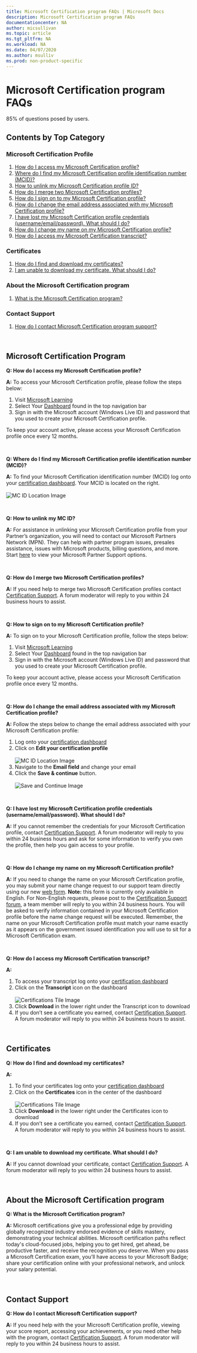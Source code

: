 ```yaml
---
title: Microsoft Certification program FAQs | Microsoft Docs
description: Microsoft Certification program FAQs
documentationcenter: NA
author: micsullivan
ms.topic: article
ms.tgt_pltfrm: NA
ms.workload: NA
ms.date: 04/07/2020
ms.author: msulliv
ms.prod: non-product-specific
---
```


# Microsoft Certification program FAQs

85% of questions posed by users.

## Contents by Top Category

### Microsoft Certification Profile
1. [How do I access my Microsoft Certification profile?](#a1)
2. [Where do I find my Microsoft Certification profile identification number (MCID)?](#a2)
3. [How to unlink my Microsoft Certification profile ID?](#a3)
4. [How do I merge two Microsoft Certification profiles?](#a4)
5. [How do I sign on to my Microsoft Certification profile?](#a5)
6. [How do I change the email address associated with my Microsoft Certification profile?](#a6)
7. [I have lost my Microsoft Certification profile credentials (username/email/password). What should I do?](#a7)
8. [How do I change my name on my Microsoft Certification profile?](#a8)
9. [How do I access my Microsoft Certification transcript?](#a9)

### Certificates
1. [How do I find and download my certificates?](#b1)
2. [I am unable to download my certificate. What should I do?](#b2)

### About the Microsoft Certification program
1. [What is the Microsoft Certification program?](#c1)

### Contact Support
1. [How do I contact Microsoft Certification program support?](#d1)

<br/>

## Microsoft Certification Program

**Q: How do I access my Microsoft Certification profile?**<a name="a1"></a>

**A:** To access your Microsoft Certification profile, please follow the steps below:  

1. Visit [Microsoft Learning](https://www.microsoft.com/learning/)
2. Select Your [Dashboard](https://aka.ms/certdashboard) found in the top navigation bar
3. Sign in with the Microsoft account (Windows Live ID) and password that you used to create your Microsoft Certification profile.

To keep your account active, please access your Microsoft Certification profile once every 12 months.  

<br/>

**Q: Where do I find my Microsoft Certification profile identification number (MCID)?**<a name="a2"></a>

**A:** To find your Microsoft Certification identification number (MCID) log onto your [certification dashboard](https://aka.ms/certdashboard). Your MCID is located on the right.<br/><br/>
![MC ID Location Image](images/find-mc-id.png)<br/>

<br/>

**Q: How to unlink my MC ID?**<a name="a3"></a>

**A:** For assistance in unlinking your Microsoft Certification profile from your Partner’s organization, you will need to contact our Microsoft Partners Network (MPN). They can help with partner program issues, presales assistance, issues with Microsoft products, billing questions, and more. Start [here](https://partner.microsoft.com/support/) to view your Microsoft Partner Support options.

<br/>

**Q: How do I merge two Microsoft Certification profiles?**<a name="a4"></a>

**A:** If you need help to merge two Microsoft Certification profiles contact [Certification Support](https://aka.ms/mcpforum). A forum moderator will reply to you within 24 business hours to assist.

<br/>

**Q: How to sign on to my Microsoft Certification profile?**<a name="a5"></a>

**A:** To sign on to your Microsoft Certification profile, follow the steps below:
 
1. Visit [Microsoft Learning](https://www.microsoft.com/learning/)
2. Select Your [Dashboard](https://aka.ms/certdashboard) found in the top navigation bar
3. Sign in with the Microsoft account (Windows Live ID) and password that you used to create your Microsoft Certification profile.

To keep your account active, please access your Microsoft Certification profile once every 12 months.

<br/>

**Q: How do I change the email address associated with my Microsoft Certification profile?**<a name="a6"></a>

**A:** Follow the steps below to change the email address associated with your Microsoft Certification profile:

1. Log onto your [certification dashboard](https://aka.ms/certdashboard)
2. Click on **Edit your certification profile**<br/><br/>
![MC ID Location Image](images/find-mc-id.png)<br/>
3. Navigate to the **Email field** and change your email
4. Click the **Save & continue** button.<br/><br/>
![Save and Continue Image](images/save-and-continue.jpg)<br/>

<br/>

**Q: I have lost my Microsoft Certification profile credentials (username/email/password). What should I do?**<a name="a7"></a>

**A:** If you cannot remember the credentials for your Microsoft Certification profile, contact [Certification Support](https://aka.ms/mcpforum). A forum moderator will reply to you within 24 business hours and ask for some information to verify you own the profile, then help you gain access to your profile.

<br/>

**Q: How do I change my name on my Microsoft Certification profile?**<a name="a8"></a>

**A:** If you need to change the name on your Microsoft Certification profile, you may submit your name change request to our support team directly using our new [web form](https://aka.ms/MSCertificationLegalNamechange). **Note:** this form is currently only available in English. For Non-English requests, please post to the [Certification Support forum](https://aka.ms/mcpforum), a team member will reply to you within 24 business hours. You will be asked to verify information contained in your Microsoft Certification profile before the name change request will be executed. Remember, the name on your Microsoft Certification profile must match your name exactly as it appears on the government issued identification you will use to sit for a Microsoft Certification exam.

<br/>

**Q: How do I access my Microsoft Certification transcript?**<a name="a9"></a>

**A:**
1. To access your transcript log onto your [certification dashboard](https://aka.ms/certdashboard)
2. Click on the **Transcript** icon on the dashboard<br/><br/>
![Certifications Tile Image](images/certifications-tile.jpg)<br/>
3. Click **Download** in the lower right under the Transcript icon to download
4. If you don’t see a certificate you earned, contact [Certification Support](https://aka.ms/mcpforum). A forum moderator will reply to you within 24 business hours to assist.

<br/>

## Certificates

**Q: How do I find and download my certificates?**<a name="b1"></a>

**A:**
1. To find your certificates log onto your [certification dashboard](https://aka.ms/certdashboard)
2. Click on the **Certificates** icon in the center of the dashboard<br/><br/>
![Certifications Tile Image](images/certifications-tile.jpg)<br/>
3. Click **Download** in the lower right under the Certificates icon to download
4. If you don’t see a certificate you earned, contact [Certification Support](https://aka.ms/mcpforum). A forum moderator will reply to you within 24 business hours to assist.

<br/>

**Q: I am unable to download my certificate. What should I do?**<a name="b2"></a>

**A:** If you cannot download your certificate, contact [Certification Support](https://aka.ms/mcpforum). A forum moderator will reply to you within 24 business hours to assist.

<br/>

## About the Microsoft Certification program

**Q: What is the Microsoft Certification program?**<a name="c1"></a>

**A:** Microsoft certifications give you a professional edge by providing globally recognized industry endorsed evidence of skills mastery, demonstrating your technical abilities. Microsoft certification paths reflect today's cloud-focused jobs, helping you to get hired, get ahead, be productive faster, and receive the recognition you deserve. When you pass a Microsoft Certification exam, you’ll have access to your Microsoft Badge; share your certification online with your professional network, and unlock your salary potential.

<br/>

## Contact Support

**Q: How do I contact Microsoft Certification support?**<a name="d1"></a>

**A:** If you need help with the your Microsoft Certification profile, viewing your score report, accessing your achievements, or you need other help with the program, contact [Certification Support](https://aka.ms/mcpforum). A forum moderator will reply to you within 24 business hours to assist.

